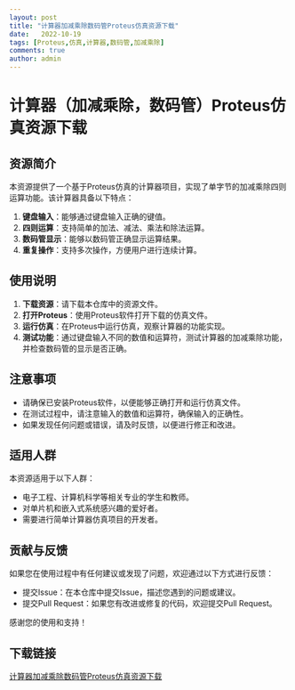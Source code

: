 ```yaml
---
layout: post
title: "计算器加减乘除数码管Proteus仿真资源下载"
date:   2022-10-19
tags: [Proteus,仿真,计算器,数码管,加减乘除]
comments: true
author: admin
---
```

# 计算器（加减乘除，数码管）Proteus仿真资源下载

## 资源简介

本资源提供了一个基于Proteus仿真的计算器项目，实现了单字节的加减乘除四则运算功能。该计算器具备以下特点：

1. **键盘输入**：能够通过键盘输入正确的键值。
2. **四则运算**：支持简单的加法、减法、乘法和除法运算。
3. **数码管显示**：能够以数码管正确显示运算结果。
4. **重复操作**：支持多次操作，方便用户进行连续计算。

## 使用说明

1. **下载资源**：请下载本仓库中的资源文件。
2. **打开Proteus**：使用Proteus软件打开下载的仿真文件。
3. **运行仿真**：在Proteus中运行仿真，观察计算器的功能实现。
4. **测试功能**：通过键盘输入不同的数值和运算符，测试计算器的加减乘除功能，并检查数码管的显示是否正确。

## 注意事项

- 请确保已安装Proteus软件，以便能够正确打开和运行仿真文件。
- 在测试过程中，请注意输入的数值和运算符，确保输入的正确性。
- 如果发现任何问题或错误，请及时反馈，以便进行修正和改进。

## 适用人群

本资源适用于以下人群：

- 电子工程、计算机科学等相关专业的学生和教师。
- 对单片机和嵌入式系统感兴趣的爱好者。
- 需要进行简单计算器仿真项目的开发者。

## 贡献与反馈

如果您在使用过程中有任何建议或发现了问题，欢迎通过以下方式进行反馈：

- 提交Issue：在本仓库中提交Issue，描述您遇到的问题或建议。
- 提交Pull Request：如果您有改进或修复的代码，欢迎提交Pull Request。

感谢您的使用和支持！

## 下载链接

[计算器加减乘除数码管Proteus仿真资源下载](https://pan.quark.cn/s/31ccebbe5e58)
